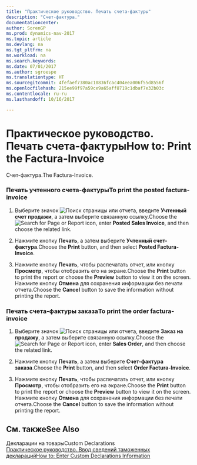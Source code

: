 ```yaml
---
title: "Практическое руководство. Печать счета-фактуры"
description: "Счет-фактура."
documentationcenter: 
author: SorenGP
ms.prod: dynamics-nav-2017
ms.topic: article
ms.devlang: na
ms.tgt_pltfrm: na
ms.workload: na
ms.search.keywords: 
ms.date: 07/01/2017
ms.author: sgroespe
ms.translationtype: HT
ms.sourcegitcommit: 4fefaef7380ac10836fcac404eea006f55d8556f
ms.openlocfilehash: 215ee99f97a59ce9a65aff8719c1dbaf7e32b03c
ms.contentlocale: ru-ru
ms.lasthandoff: 10/16/2017

---
```

# <a name="how-to-print-the-factura-invoice"></a><span data-ttu-id="d9803-103">Практическое руководство. Печать счета-фактуры</span><span class="sxs-lookup"><span data-stu-id="d9803-103">How to: Print the Factura-Invoice</span></span>
<span data-ttu-id="d9803-104">Счет-фактура.</span><span class="sxs-lookup"><span data-stu-id="d9803-104">The Factura-Invoice.</span></span>  
  
### <a name="to-print-the-posted-factura-invoice"></a><span data-ttu-id="d9803-105">Печать учтенного счета-фактуры</span><span class="sxs-lookup"><span data-stu-id="d9803-105">To print the posted factura-invoice</span></span>  
  
1.  <span data-ttu-id="d9803-106">Выберите значок ![Поиск страницы или отчета](media/ui-search/search_small.png "Значок поиска страницы или отчета"), введите **Учтенный счет продажи**, а затем выберите связанную ссылку.</span><span class="sxs-lookup"><span data-stu-id="d9803-106">Choose the ![Search for Page or Report](media/ui-search/search_small.png "Search for Page or Report icon") icon, enter **Posted Sales Invoice**, and then choose the related link.</span></span>  
  
2.  <span data-ttu-id="d9803-107">Нажмите кнопку **Печать**, а затем выберите **Учтенный счет-фактура**.</span><span class="sxs-lookup"><span data-stu-id="d9803-107">Choose the **Print** button, and then select **Posted Factura-Invoice**.</span></span>  
  
3.  <span data-ttu-id="d9803-108">Нажмите кнопку **Печать**, чтобы распечатать отчет, или кнопку **Просмотр**, чтобы отобразить его на экране.</span><span class="sxs-lookup"><span data-stu-id="d9803-108">Choose the **Print** button to print the report or choose the **Preview** button to view it on the screen.</span></span> <span data-ttu-id="d9803-109">Нажмите кнопку **Отмена** для сохранения информации без печати отчета.</span><span class="sxs-lookup"><span data-stu-id="d9803-109">Choose the **Cancel** button to save the information without printing the report.</span></span>  
  
### <a name="to-print-the-order-factura-invoice"></a><span data-ttu-id="d9803-110">Печать счета-фактуры заказа</span><span class="sxs-lookup"><span data-stu-id="d9803-110">To print the order factura-invoice</span></span>  
  
1.  <span data-ttu-id="d9803-111">Выберите значок ![Поиск страницы или отчета](media/ui-search/search_small.png "Значок поиска страницы или отчета"), введите **Заказ на продажу**, а затем выберите связанную ссылку.</span><span class="sxs-lookup"><span data-stu-id="d9803-111">Choose the ![Search for Page or Report](media/ui-search/search_small.png "Search for Page or Report icon") icon, enter **Sales Order**, and then choose the related link.</span></span>  
  
2.  <span data-ttu-id="d9803-112">Нажмите кнопку **Печать**, а затем выберите **Счет-фактура заказа**.</span><span class="sxs-lookup"><span data-stu-id="d9803-112">Choose the **Print** button, and then select **Order Factura-Invoice**.</span></span>  
  
3.  <span data-ttu-id="d9803-113">Нажмите кнопку **Печать**, чтобы распечатать отчет, или кнопку **Просмотр**, чтобы отобразить его на экране.</span><span class="sxs-lookup"><span data-stu-id="d9803-113">Choose the **Print** button to print the report or choose the **Preview** button to view it on the screen.</span></span> <span data-ttu-id="d9803-114">Нажмите кнопку **Отмена** для сохранения информации без печати отчета.</span><span class="sxs-lookup"><span data-stu-id="d9803-114">Choose the **Cancel** button to save the information without printing the report.</span></span>  
  
## <a name="see-also"></a><span data-ttu-id="d9803-115">См. также</span><span class="sxs-lookup"><span data-stu-id="d9803-115">See Also</span></span>  
 <span data-ttu-id="d9803-116">Декларации на товары</span><span class="sxs-lookup"><span data-stu-id="d9803-116">Custom Declarations</span></span>   
 [<span data-ttu-id="d9803-117">Практическое руководство. Ввод сведений таможенных деклараций</span><span class="sxs-lookup"><span data-stu-id="d9803-117">How to: Enter Custom Declarations Information</span></span>](how-to-enter-custom-declarations-information.md)
